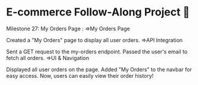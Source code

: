 # **E-commerce Follow-Along Project 🚀**
Milestone 27: My Orders Page :
=>My Orders Page

Created a "My Orders" page to display all user orders.
=>API Integration

Sent a GET request to the my-orders endpoint.
Passed the user's email to fetch all orders.
=>UI & Navigation

Displayed all user orders on the page.
Added "My Orders" to the navbar for easy access.
Now, users can easily view their order history! 